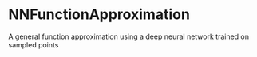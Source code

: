 # NNFunctionApproximation
A general function approximation using a deep neural network trained on sampled points

